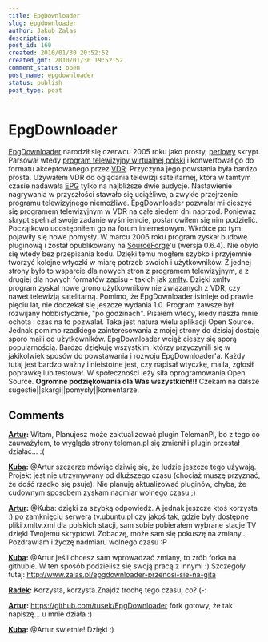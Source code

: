 ```yaml
---
title: EpgDownloader
slug: epgdownloader
author: Jakub Zalas
description: 
post_id: 160
created: 2010/01/30 20:52:52
created_gmt: 2010/01/30 19:52:52
comment_status: open
post_name: epgdownloader
status: publish
post_type: post
---
```


<!--EpgDownloader narodził się czerwcu 2005 roku jako prosty, perlowy skrypt. Parsował wtedy program telewizyjny wirtualnej polski i konwertował go do formatu akceptowanego przez VDR. Przyczyna jego powstania była bardzo prosta. Używałem VDR do oglądania telewizji satelitarnej, która w tamtym czasie nadawała EPG tylko na najbliższe dwie audycje. Nastawienie nagrywania w przyszłości stawało się uciążliwe, a zwykłe przejrzenie programu telewizyjnego niemożliwe. EpgDownloader pozwalał mi cieszyć się programem telewizyjnym w VDR na całe siedem dni naprzód.-->

# EpgDownloader

[EpgDownloader](http://epgdownloader.sourceforge.net/) narodził się czerwcu 2005 roku jako prosty, [perlowy](http://pl.wikipedia.org/wiki/Perl) skrypt. Parsował wtedy [program telewizyjny wirtualnej polski](http://tv.wp.pl/) i konwertował go do formatu akceptowanego przez [VDR](http://www.cadsoft.de/vdr/). Przyczyna jego powstania była bardzo prosta. Używałem VDR do oglądania telewizji satelitarnej, która w tamtym czasie nadawała [EPG](http://en.wikipedia.org/wiki/Electronic_program_guide) tylko na najbliższe dwie audycje. Nastawienie nagrywania w przyszłości stawało się uciążliwe, a zwykłe przejrzenie programu telewizyjnego niemożliwe. EpgDownloader pozwalał mi cieszyć się programem telewizyjnym w VDR na całe siedem dni naprzód. Ponieważ skrypt spełniał swoje zadanie wyśmienicie, postanowiłem się nim podzielić. Początkowo udostępniłem go na forum internetowym. Wkrótce po tym pojawiły się nowe pomysły. W marcu 2006 roku program zyskał budowę pluginową i został opublikowany na [SourceForge](https://sourceforge.net/)'u (wersja 0.6.4). Nie obyło się wtedy bez przepisania kodu. Dzięki temu mogłem szybko i przyjemnie tworzyć kolejne wtyczki w miarę potrzeb swoich i użytkowników. Z jednej strony było to wsparcie dla nowych stron z programem telewizyjnym, a z drugiej dla nowych formatów zapisu - takich jak [xmltv](http://wiki.xmltv.org/index.php/Main_Page). Dzięki xmltv program zyskał nowe grono użytkowników nie związanych z VDR, czy nawet telewizją satelitarną. Pomimo, że EpgDownloader istnieje od prawie pięciu lat, nie doczekał się jeszcze wydania 1.0. Program zawsze był rozwijany hobbistycznie, "po godzinach". Pisałem wtedy, kiedy naszła mnie ochota i czas na to pozwalał. Taka jest natura wielu aplikacji Open Source. Jednak pomimo rzadkiego zainteresowania z mojej strony do dzisiaj dostaję sporo maili od użytkowników. EpgDownloader wciąż cieszy się sporą popularnością. Bardzo dziękuję wszystkim, którzy przyczynili się w jakikolwiek sposów do powstawania i rozwoju EpgDownloader'a. Każdy tutaj jest bardzo ważny i nieistotne jest, czy napisał wtyczkę, maila, zgłosił poprawkę lub testował. W społeczności leży siła oprogramowania Open Source. **Ogromne podziękowania dla Was wszystkich!!!** Czekam na dalsze sugestie||skargi||pomysły||komentarze.

## Comments

**[Artur](#3067 "2011-08-29 05:59:39"):** Witam, Planujesz może zaktualizować plugin TelemanPl, bo z tego co zauważyłem, to wygląda strony teleman.pl się zmienił i plugin przestał działać... :(

**[Kuba](#3068 "2011-08-29 10:13:12"):** @Artur szczerze mówiąc dziwię się, że ludzie jeszcze tego używają. Projekt jest nie utrzymywany od dłuższego czasu (chociaż muszę przyznać, że dość rzadko się psuje). Nie planuję aktualizować pluginów, chyba, że cudownym sposobem zyskam nadmiar wolnego czasu ;)

**[Artur](#3069 "2011-08-30 00:00:17"):** @Kuba: dzięki za szybką odpowiedź. A jednak jeszcze ktoś korzysta :) po zamknięciu serwera tv.ubuntu.pl czy jakoś tak, gdzie były dostępne pliki xmltv.xml dla polskich stacji, sam sobie pobierałem wybrane stacje TV dzięki Twojemu skryptowi. Zobaczę, może sam się pokuszę na zmiany... Pozdrawiam i życzę nadmiaru wolnego czasu :P

**[Kuba](#3070 "2011-08-31 23:03:55"):** @Artur jeśli chcesz sam wprowadzać zmiany, to zrób forka na githubie. W ten sposób podzielisz się swoją pracą z innymi :) Szczegóły tutaj: http://www.zalas.pl/epgdownloader-przenosi-sie-na-gita

**[Radek](#3071 "2011-09-01 11:38:22"):** Korzysta, korzysta.Znajdź trochę tego czasu, co? (-:

**[Artur](#3072 "2011-09-05 01:50:02"):** https://github.com/tusek/EpgDownloader fork gotowy, że tak napiszę... u mnie działa :)

**[Kuba](#3073 "2011-09-05 05:53:01"):** @Artur świetnie! Dzięki :)

